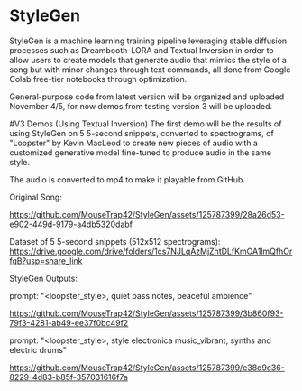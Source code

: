 # StyleGen
StyleGen is a machine learning training pipeline leveraging stable diffusion processes such as Dreambooth-LORA and Textual Inversion in order to allow users to create models that generate audio that mimics the style of a song but with minor changes through text commands, all done from Google Colab free-tier notebooks through optimization.

General-purpose code from latest version will be organized and uploaded November 4/5, for now demos from testing version 3 will be uploaded.

#V3 Demos (Using Textual Inversion)
The first demo will be the results of using StyleGen on 5 5-second snippets, converted to spectrograms, of "Loopster" by Kevin MacLeod to create new pieces of audio with a customized generative model fine-tuned to produce audio in the same style. 

The audio is converted to mp4 to make it playable from GitHub.

Original Song: 

https://github.com/MouseTrap42/StyleGen/assets/125787399/28a26d53-e902-449d-9179-a4db5320dabf

Dataset of 5 5-second snippets (512x512 spectrograms): 
https://drive.google.com/drive/folders/1cs7NJLqAzMjZhtDLfKmOA1lmQfhOrfqB?usp=share_link

StyleGen Outputs:

prompt: "<loopster_style>, quiet bass notes, peaceful ambience"

https://github.com/MouseTrap42/StyleGen/assets/125787399/3b860f93-79f3-4281-ab49-ee37f0bc49f2

prompt: "<loopster_style>, style electronica music_vibrant, synths and electric drums" 

https://github.com/MouseTrap42/StyleGen/assets/125787399/e38d9c36-8229-4d83-b85f-357031616f7a








